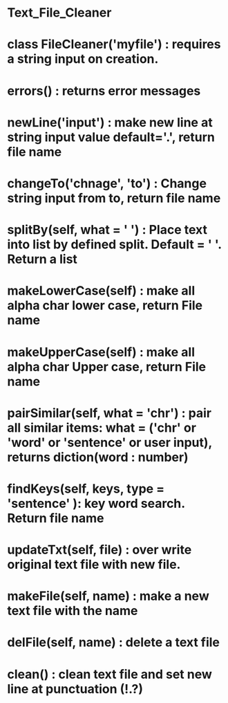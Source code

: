 # Text_File_Cleaner
# class FileCleaner('myfile')		: requires a string input on creation.
# errors()				              : returns error messages 
# newLine('input')			        : make new line at string input value default='.', return file name 
# changeTo('chnage', 'to')		  : Change string input from to, return file name 
# splitBy(self, what = ' ')		  : Place text into list by defined split. Default = ' '. Return a list
# makeLowerCase(self)			      : make all alpha char lower case, return File name 
# makeUpperCase(self)			      : make all alpha char Upper case, return File name 
# pairSimilar(self, what = 'chr')		: pair all similar items: what = ('chr' or 'word' or 'sentence' or user input), returns diction(word : number)
# findKeys(self, keys, type = 'sentence' ): key word search. Return file name
# updateTxt(self, file)			    : over write original text file with new file. 
# makeFile(self, name)			    : make a new text file with the name
# delFile(self, name)			      : delete a text file
# clean()					              : clean text file and set new line at punctuation (!.?)
